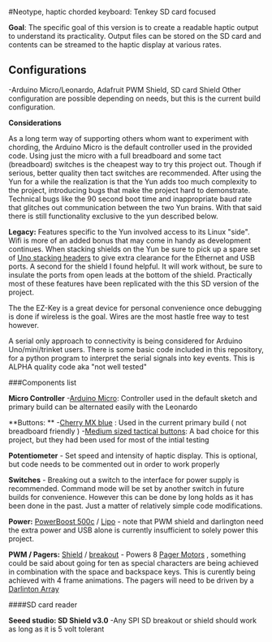 #Neotype, haptic chorded keyboard: Tenkey SD card focused

**Goal**: The specific goal of this version is to create a readable haptic output to understand its practicality. Output files can be stored on the SD card and contents can be streamed to the haptic display at various rates.

**Configurations**
-
 -Arduino Micro/Leonardo, Adafruit PWM Shield, SD card Shield
Other configuration are possible depending on needs, but this is the current build configuration.

**Considerations**

As a long term way of supporting others whom want to experiment with chording, the Arduino Micro is the default controller used in the provided code. Using just the micro with a full breadboard and some tact (breadboard) switches is the cheapest way to try this project out. Though if serious, better quality then tact switches are recommended. After using the Yun for a while the realization is that the Yun adds too much complexity to the project, introducing bugs that make the project hard to demonstrate. Technical bugs like the 90 second boot time and inappropriate baud rate that glitches out communication between the two Yun brains. With that said there is still functionality exclusive to the yun described below.

**Legacy:** Features specific to the Yun involved access to its Linux "side". Wifi is more of an added bonus that may come in handy as development continues. When stacking shields on the Yun be sure to pick up a spare set of [Uno stacking headers](https://www.adafruit.com/product/85)  to give extra clearance for the Ethernet and USB ports. A second for the shield I found helpful. It will work without, be sure to insulate the ports from open leads at the bottom of the shield. Practically most of these features have been replicated with the this SD version of the project.

The the EZ-Key is a great device for personal convenience once debugging is done if wireless is the goal. Wires are the most hastle free way to test however.

A serial only approach to connectivity is being considered for Arduino Uno/mini/trinket users. There is some basic code included in this repository, for a python program to interpret the serial signals into key events. This is ALPHA quality code aka "not well tested"

###Components list

**Micro Controller**
-[Arduino Micro](https://www.adafruit.com/products/1086): Controller used in the default sketch and primary build can be alternated easily with the Leonardo

**Buttons: **
-[Cherry MX blue](http://www.mouser.com/ProductDetail/CHERRY/MX1A-E1NW/?qs=sGAEpiMZZMsqIr59i2oRcl0OtbIxCyKkAg8zsoDLHg0%3d) : Used in the current primary build ( not breadboard friendly )
-[Medium sized tactical buttons](https://www.adafruit.com/products/1119): A bad choice for this project, but they had been used for most of the intial testing

**Potentiometer** - Set speed and intensity of haptic display. This is optional, but code needs to be commented out in order to work properly

**Switches** - Breaking out a switch to the interface for power supply is recommended. Command mode will be set by another switch in future builds for convenience. However this can be done by long holds as it has been done in the past. Just a matter of relatively simple code modifications.

**Power:** [PowerBoost 500c](https://www.adafruit.com/product/1944)  /  [Lipo](https://www.adafruit.com/product/2011) - note that PWM shield and darlington need the extra power and USB alone is currently insufficient to solely power this project.

**PWM / Pagers:** [Shield](https://www.adafruit.com/products/1411) / [breakout](https://www.adafruit.com/products/815) - Powers 8 [Pager Motors](https://www.adafruit.com/product/1201) , something could be said about going for ten as special characters are being achieved in combination with the space and backspace keys. This is curently being achieved with 4 frame animations. The pagers will need to be driven by a [Darlinton Array](http://www.mouser.com/ProductDetail/STMicroelectronics/ULN2803A/?qs=sGAEpiMZZMvAvBNgSS9LqpP7ived4CP2)

####SD card reader

**Seeed studio: SD Shield v3.0** -Any SPI SD breakout or shield should work as long as it is 5 volt tolerant
